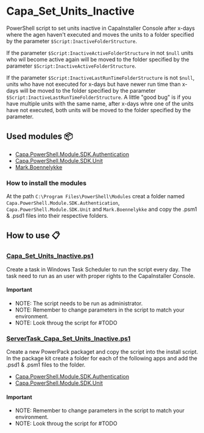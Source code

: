# Capa_Set_Units_Inactive

PowerShell script to set units inactive in CapaInstaller Console after x-days where the agen haven't executed and moves the units to a folder specified by the parameter `$Script:InactiveFolderStructure`.

If the parameter `$Script:InactiveActiveFolderStructure` in not `$null` units who wil become active again will be moved to the folder specified by the parameter `$Script:InactiveActiveFolderStructure`.

If the parameter `$Script:InactiveLastRunTimeFolderStructure` is not `$null`, units who have not executed for x-days but have newer run time than x-days will be moved to the folder specified by the parameter `$Script:InactiveLastRunTimeFolderStructure`. A little "good bug" is if you have multiple units with the same name, after x-days whre one of the units have not executed, both units will be moved to the folder specified by the parameter.

## Used modules 📦

 - [Capa.PowerShell.Module.SDK.Authentication](https://github.com/Mark5900/Capa.PowerShell.Module/tree/main/Modules/Capa.PowerShell.Module.SDK.Authentication)
 - [Capa.PowerShell.Module.SDK.Unit](https://github.com/Mark5900/Capa.PowerShell.Module/tree/main/Modules/Capa.PowerShell.Module.SDK.Unit)
 - [Mark.Boennelykke](https://github.com/Mark5900/Mark.Boennelykke)

### How to install the modules

At the path `C:\Program Files\PowerShell\Modules` creat a folder named `Capa.PowerShell.Module.SDK.Authentication`, `Capa.PowerShell.Module.SDK.Unit` and `Mark.Boennelykke` and copy the .psm1 & .psd1 files into their respective folders.

## How to use 📋

### [Capa_Set_Units_Inactive.ps1](Capa_Set_Units_Inactive.ps1)

Create a task in Windows Task Scheduler to run the script every day. The task need to run as an user with proper rights to the CapaInstaller Console.
#### Important

* NOTE: The script needs to be run as administrator.
* NOTE: Remember to change parameters in the script to match your environment.
* NOTE: Look throug the script for #TODO

### [ServerTask_Capa_Set_Units_Inactive.ps1](ServerTask_Capa_Set_Units_Inactive.ps1)

Create a new PowerPack packaget and copy the script into the install script. In the package kit create a folder for each of the following apps and add the .psd1 & .psm1 files to the folder.

 - [Capa.PowerShell.Module.SDK.Authentication](https://github.com/Mark5900/Capa.PowerShell.Module/tree/main/Modules/Capa.PowerShell.Module.SDK.Authentication)
 - [Capa.PowerShell.Module.SDK.Unit](https://github.com/Mark5900/Capa.PowerShell.Module/tree/main/Modules/Capa.PowerShell.Module.SDK.Unit)

#### Important
- NOTE: Remember to change parameters in the script to match your environment.
- NOTE: Look throug the script for #TODO

